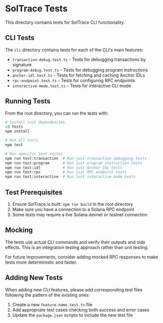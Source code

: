 # SolTrace Tests

This directory contains tests for SolTrace CLI functionality.

## CLI Tests

The `cli` directory contains tests for each of the CLI's main features:

- `transaction-debug.test.ts` - Tests for debugging transactions by signature
- `program-debug.test.ts` - Tests for debugging program instructions
- `anchor-idl.test.ts` - Tests for fetching and caching Anchor IDLs
- `rpc-endpoint.test.ts` - Tests for configuring RPC endpoints
- `interactive-mode.test.ts` - Tests for interactive CLI mode

## Running Tests

From the root directory, you can run the tests with:

```bash
# Install test dependencies
cd tests
npm install

# Run all tests
npm test

# Run specific test suites
npm run test:transaction  # Run just transaction debugging tests
npm run test:program      # Run just program instruction tests
npm run test:idl          # Run just Anchor IDL tests
npm run test:rpc          # Run just RPC endpoint tests
npm run test:interactive  # Run just interactive mode tests
```

## Test Prerequisites

1. Ensure SolTrace is built: `npm run build` in the root directory
2. Make sure you have a connection to a Solana RPC endpoint 
3. Some tests may require a live Solana devnet or testnet connection

## Mocking

The tests use actual CLI commands and verify their outputs and side effects. This is an integration testing approach rather than unit testing.

For future improvements, consider adding mocked RPC responses to make tests more deterministic and faster.

## Adding New Tests

When adding new CLI features, please add corresponding test files following the pattern of the existing ones:

1. Create a new `feature-name.test.ts` file
2. Add appropriate test cases checking both success and error cases
3. Update the `package.json` scripts to include the new test file 